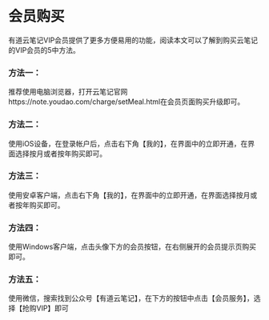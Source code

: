 # 会员购买

有道云笔记VIP会员提供了更多方便易用的功能，阅读本文可以了解到购买云笔记的VIP会员的5中方法。

### 方法一：

推荐使用电脑浏览器，打开云笔记官网https://note.youdao.com/charge/setMeal.html在会员页面购买升级即可。

### 方法二：

使用iOS设备，在登录帐户后，点击右下角【我的】，在界面中的立即开通，在界面选择按月或者按年购买即可。

### 方法三：

使用安卓客户端，点击右下角【我的】，在界面中的立即开通，在界面选择按月或者按年购买即可。

### 方法四：

使用Windows客户端，点击头像下方的会员按钮，在右侧展开的会员提示页购买即可。

### 方法五：

使用微信，搜索找到公众号【有道云笔记】，在下方的按钮中点击【会员服务】，选择【抢购VIP】即可

